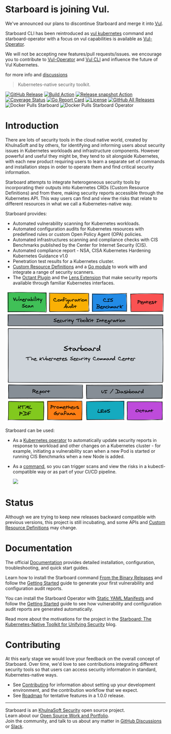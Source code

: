 # Starboard is joining Vul.

We've announced our plans to discontinue Starboard and merge it into [Vul](https://github.com/khulnasoft-lab/vul).

Starboard CLI has been reintroduced as [vul kubernetes](https://khulnasoft-lab.github.io/vul/latest/docs/kubernetes/cli/scanning/) command and starboard-operator with a focus on vul capabilities is available as [Vul-Operator](https://khulnasoft-lab.github.io/vul/latest/docs/kubernetes/operator/).

We will not be accepting new features/pull requests/issues.
we encourage you to contribute to [Vul-Operator](https://github.com/khulnasoft-lab/vul-operator) and [Vul CLI](https://github.com/khulnasoft-lab/vul) and influence the future of Vul Kubernetes.

for more info and [discussions](https://github.com/khulnasoft-lab/starboard/discussions/1173)


> Kubernetes-native security toolkit.

[![GitHub Release][release-img]][release]
[![Build Action][action-build-img]][action-build]
[![Release snapshot Action][action-release-snapshot-img]][action-release-snapshot]
[![Coverage Status][cov-img]][cov]
[![Go Report Card][report-card-img]][report-card]
[![License][license-img]][license]
[![GitHub All Releases][github-all-releases-img]][release]
![Docker Pulls Starboard][docker-pulls-starboard]
![Docker Pulls Starboard Operator][docker-pulls-starboard-operator]

# Introduction

There are lots of security tools in the cloud native world, created by KhulnaSoft and by others, for identifying and informing
users about security issues in Kubernetes workloads and infrastructure components. However powerful and useful they
might be, they tend to sit alongside Kubernetes, with each new product requiring users to learn a separate set of
commands and installation steps in order to operate them and find critical security information.

Starboard attempts to integrate heterogeneous security tools by incorporating their outputs into Kubernetes CRDs
(Custom Resource Definitions) and from there, making security reports accessible through the Kubernetes API. This way
users can find and view the risks that relate to different resources in what we call a Kubernetes-native way.

Starboard provides:

- Automated vulnerability scanning for Kubernetes workloads.
- Automated configuration audits for Kubernetes resources with predefined rules or custom Open Policy Agent (OPA) policies.
- Automated infrastructures scanning and compliance checks with CIS Benchmarks published by the Center for Internet Security (CIS).
- Automated compliance report - NSA, CISA Kubernetes Hardening Kubernetes Guidance v1.0 
- Penetration test results for a Kubernetes cluster.
- [Custom Resource Definitions] and a [Go module] to work with and integrate a range of security scanners.
- The [Octant Plugin] and the [Lens Extension] that make security reports available through familiar Kubernetes interfaces.

<p align="center">
<img src="docs/images/starboard-overview.png" alt="Starboard Overview"/>
</p>

Starboard can be used:

- As a [Kubernetes operator] to automatically update security reports in response to workload and other changes on a
  Kubernetes cluster - for example, initiating a vulnerability scan when a new Pod is started or running CIS Benchmarks
  when a new Node is added.
- As a [command][cli], so you can trigger scans and view the risks in a kubectl-compatible way or as part of your CI/CD
  pipeline.

  ![](docs/images/starboard-cli-with-octant-demo.gif)

# Status

Although we are trying to keep new releases backward compatible with previous versions, this project is still incubating,
and some APIs and [Custom Resource Definitions] may change.

# Documentation

The official [Documentation] provides detailed installation, configuration, troubleshooting, and quick start guides.

Learn how to install the Starboard command [From the Binary Releases] and follow the [Getting Started][getting-started-cli]
guide to generate your first vulnerability and configuration audit reports.

You can install the Starboard Operator with [Static YAML Manifests] and follow the [Getting Started][getting-started-operator]
guide to see how vulnerability and configuration audit reports are generated automatically.

Read more about the motivations for the project in the [Starboard: The Kubernetes-Native Toolkit for Unifying Security]
blog.

# Contributing

At this early stage we would love your feedback on the overall concept of Starboard. Over time, we'd love to see
contributions integrating different security tools so that users can access security information in standard,
Kubernetes-native ways.

* See [Contributing] for information about setting up your development environment, and the contribution workflow that
  we expect.
* See [Roadmap] for tentative features in a 1.0.0 release.

---
Starboard is an [KhulnaSoft Security](https://khulnasoft.com) open source project.  
Learn about our [Open Source Work and Portfolio].  
Join the community, and talk to us about any matter in [GitHub Discussions] or [Slack].

[release-img]: https://img.shields.io/github/release/khulnasoft-lab/starboard.svg?logo=github
[release]: https://github.com/khulnasoft-lab/starboard/releases
[action-build-img]: https://github.com/khulnasoft-lab/starboard/actions/workflows/build.yaml/badge.svg
[action-build]: https://github.com/khulnasoft-lab/starboard/actions/workflows/build.yaml
[action-release-snapshot-img]: https://github.com/khulnasoft-lab/starboard/actions/workflows/release-snapshot.yaml/badge.svg
[action-release-snapshot]: https://github.com/khulnasoft-lab/starboard/actions/workflows/release-snapshot.yaml
[cov-img]: https://codecov.io/github/khulnasoft-lab/starboard/branch/main/graph/badge.svg
[cov]: https://codecov.io/github/khulnasoft-lab/starboard
[report-card-img]: https://goreportcard.com/badge/github.com/khulnasoft-lab/starboard
[report-card]: https://goreportcard.com/report/github.com/khulnasoft-lab/starboard
[license-img]: https://img.shields.io/github/license/khulnasoft-lab/starboard.svg
[license]: https://github.com/khulnasoft-lab/starboard/blob/main/LICENSE
[github-all-releases-img]: https://img.shields.io/github/downloads/khulnasoft-lab/starboard/total?logo=github
[docker-pulls-starboard]: https://img.shields.io/docker/pulls/khulnasoft/starboard?logo=docker&label=docker%20pulls%20%2F%20starboard
[docker-pulls-starboard-operator]: https://img.shields.io/docker/pulls/khulnasoft/starboard-operator?logo=docker&label=docker%20pulls%20%2F%20starboard%20operator
[Starboard: The Kubernetes-Native Toolkit for Unifying Security]: https://blog.khulnasoft.com/starboard-kubernetes-tools
[Contributing]: CONTRIBUTING.md
[Roadmap]: ROADMAP.md
[GitHub Discussions]: https://github.com/khulnasoft-lab/starboard/discussions
[Slack]: https://slack.khulnasoft.com/
[Open Source Work and Portfolio]: https://www.khulnasoft.com/products/open-source-projects/

[Custom Resource Definitions]: https://khulnasoft-lab.github.io/starboard/latest/crds/
[Go module]: https://pkg.go.dev/github.com/khulnasoft-lab/starboard/pkg
[cli]: https://khulnasoft-lab.github.io/starboard/latest/cli
[Documentation]: https://khulnasoft-lab.github.io/starboard/
[From the Binary Releases]: https://khulnasoft-lab.github.io/starboard/latest/cli/installation/binary-releases/
[Static YAML Manifests]: https://khulnasoft-lab.github.io/starboard/latest/operator/installation/kubectl/
[getting-started-cli]: https://khulnasoft-lab.github.io/starboard/latest/cli/getting-started/
[getting-started-operator]: https://khulnasoft-lab.github.io/starboard/latest/operator/getting-started/
[Kubernetes operator]: https://khulnasoft-lab.github.io/starboard/latest/operator

[Octant Plugin]: https://khulnasoft-lab.github.io/starboard/latest/integrations/octant
[Lens Extension]: https://khulnasoft-lab.github.io/starboard/latest/integrations/lens
[kubectl]: https://kubernetes.io/docs/reference/kubectl
